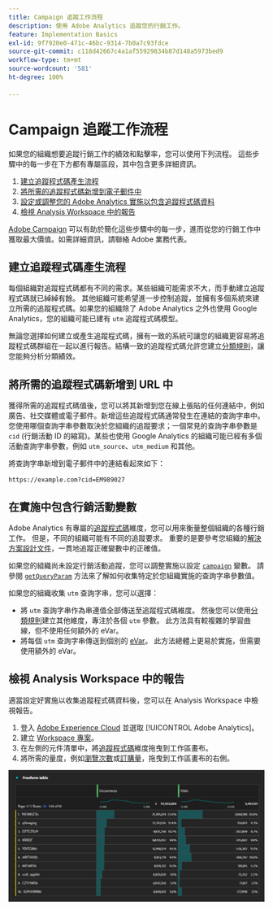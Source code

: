 ```yaml
---
title: Campaign 追蹤工作流程
description: 使用 Adobe Analytics 追蹤您的行銷工作。
feature: Implementation Basics
exl-id: 9f7920e0-471c-46bc-9314-7b0a7c93fdce
source-git-commit: c118d42667c4a1af55929834b87d148a5973bed9
workflow-type: tm+mt
source-wordcount: '581'
ht-degree: 100%

---
```


# Campaign 追蹤工作流程

如果您的組織想要追蹤行銷工作的績效和點擊率，您可以使用下列流程。 這些步驟中的每一步在下方都有專屬區段，其中包含更多詳細資訊。

1. [建立追蹤程式碼產生流程](#establish-a-tracking-code-generation-process)
1. [將所需的追蹤程式碼新增到電子郵件中](#add-the-desired-tracking-code-to-the-email)
1. [設定或調整您的 Adobe Analytics 實施以包含追蹤程式碼資料](#include-campaign-variables-in-your-implementation)
1. [檢視 Analysis Workspace 中的報告](#view-the-reports-in-analysis-workspace)

[Adobe Campaign](https://business.adobe.com/products/campaign/adobe-campaign.html) 可以有助於簡化這些步驟中的每一步，進而從您的行銷工作中獲取最大價值。如需詳細資訊，請聯絡 Adobe 業務代表。

## 建立追蹤程式碼產生流程

每個組織對追蹤程式碼都有不同的需求。某些組織可能需求不大，而手動建立追蹤程式碼就已綽綽有餘。 其他組織可能希望進一步控制追蹤，並擁有多個系統來建立所需的追蹤程式碼。如果您的組織除了 Adobe Analytics 之外也使用 Google Analytics，您的組織可能已建有 `utm` 追蹤程式碼模型。

無論您選擇如何建立或產生追蹤程式碼，擁有一致的系統可讓您的組織更容易將追蹤程式碼群組在一起以進行報告。結構一致的追蹤程式碼允許您建立[分類規則](/help/components/classifications/crb/classification-rule-builder.md)，讓您能夠分析分類績效。

## 將所需的追蹤程式碼新增到 URL 中

獲得所需的追蹤程式碼值後，您可以將其新增到您在線上張貼的任何連結中，例如廣告、社交媒體或電子郵件。新增這些追蹤程式碼通常發生在連結的查詢字串中。 您使用哪個查詢字串參數取決於您組織的追蹤要求；一個常見的查詢字串參數是 `cid` (行銷活動 ID 的縮寫)。某些也使用 Google Analytics 的組織可能已經有多個活動查詢字串參數，例如 `utm_source`、`utm_medium` 和其他。

將查詢字串新增到電子郵件中的連結看起來如下：

```text
https://example.com?cid=EM989027
```

## 在實施中包含行銷活動變數

Adobe Analytics 有專屬的[追蹤程式碼](/help/components/dimensions/tracking-code.md)維度，您可以用來衡量整個組織的各種行銷工作。 但是，不同的組織可能有不同的追蹤要求。 重要的是要參考您組織的[解決方案設計文件](../prepare/solution-design.md)，一貫地追蹤正確變數中的正確值。

如果您的組織尚未設定行銷活動追蹤，您可以調整實施以設定 [`campaign`](/help/implement/vars/page-vars/campaign.md) 變數。 請參閱 [`getQueryParam`](/help/implement/vars/plugins/getqueryparam.md) 方法來了解如何收集特定於您組織實施的查詢字串參數值。

如果您的組織收集 `utm` 查詢字串，您可以選擇：

* 將 `utm` 查詢字串作為串連值全部傳送至追蹤程式碼維度。 然後您可以使用[分類規則](/help/components/classifications/crb/classification-rule-builder.md)建立其他維度，專注於各個 `utm` 參數。 此方法具有較複雜的學習曲線，但不使用任何額外的 eVar。
* 將每個 `utm` 查詢字串傳送到個別的 [eVar](/help/components/dimensions/evar.md)。 此方法總體上更易於實施，但需要使用額外的 eVar。

## 檢視 Analysis Workspace 中的報告

適當設定好實施以收集追蹤程式碼資料後，您可以在 Analysis Workspace 中檢視報告。

1. 登入 [Adobe Experience Cloud](https://experience.adobe.com) 並選取 [!UICONTROL Adobe Analytics]。
1. 建立 [Workspace 專案](/help/analyze/analysis-workspace/build-workspace-project/freeform-overview.md)。
1. 在左側的元件清單中，將[追蹤程式碼](/help/components/dimensions/tracking-code.md)維度拖曳到工作區畫布。
1. 將所需的量度，例如[瀏覽次數](/help/components/metrics/visits.md)或[訂購量](/help/components/metrics/orders.md)，拖曳到工作區畫布的右側。

![行銷活動追蹤報告](../assets/campaign-tracking-report.png)
